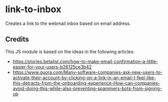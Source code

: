 # link-to-inbox
Creates a link to the webmail inbox based on email address.

## Credits
This JS module is based on the ideas in the following articles:
* https://stories.betalist.com/how-to-make-email-confirmation-a-little-easier-for-your-users-b26125ce3b42
* https://www.quora.com/Many-software-companies-ask-new-users-to-activate-their-account-by-clicking-on-a-link-in-an-email-I-feel-like-this-detracts-from-the-onboarding-experience-How-can-companies-avoid-doing-this-while-also-preventing-spammers-bots-from-signing-up
